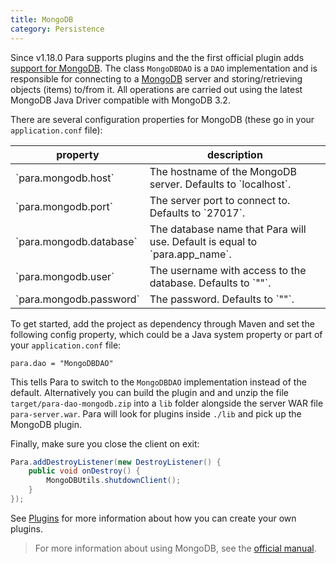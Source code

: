```yaml
---
title: MongoDB
category: Persistence
---
```


Since v1.18.0 Para supports plugins and the the first official plugin adds [support for MongoDB](https://github.com/Erudika/para-dao-mongodb).
The class `MongoDBDAO` is a `DAO` implementation and is responsible for connecting to a [MongoDB](https://www.mongodb.org/)
server and storing/retrieving objects (items) to/from it. All operations are carried out using the latest MongoDB
Java Driver compatible with MongoDB 3.2.

There are several configuration properties for MongoDB (these go in your `application.conf` file):

<table class="table table-striped">
	<thead>
		<tr>
			<th>property</th>
			<th>description</th>
		</tr>
	</thead>
	<tbody>
		<tr><td>`para.mongodb.host`</td><td> The hostname of the MongoDB server. Defaults to `localhost`.</td></tr>
		<tr><td>`para.mongodb.port`</td><td> The server port to connect to. Defaults to `27017`.</td></tr>
		<tr><td>`para.mongodb.database`</td><td> The database name that Para will use. Default is equal to `para.app_name`.</td></tr>
		<tr><td>`para.mongodb.user`</td><td> The username with access to the database. Defaults to `""`.</td></tr>
		<tr><td>`para.mongodb.password`</td><td> The password. Defaults to `""`.</td></tr>
	</tbody>
</table>

To get started, add the project as dependency through Maven and set the following config property, which could be a
Java system property or part of your `application.conf` file:
```
para.dao = "MongoDBDAO"
```

This tells Para to switch to the `MongoDBDAO` implementation instead of the default.
Alternatively you can build the plugin and and unzip the file `target/para-dao-mongodb.zip` into a `lib` folder
alongside the server WAR file `para-server.war`. Para will look for plugins inside `./lib` and pick up the MongoDB plugin.

Finally, make sure you close the client on exit:

```java
Para.addDestroyListener(new DestroyListener() {
    public void onDestroy() {
        MongoDBUtils.shutdownClient();
    }
});
```
See [Plugins](#008-plugins) for more information about how you can create your own plugins.

> For more information about using MongoDB, see the [official manual](https://docs.mongodb.org/manual/).
